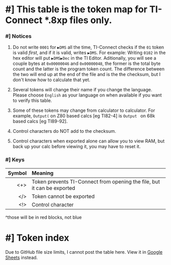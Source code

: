 # #] This table is the token map for TI-Connect \*.8xp files only.

### #] Notices
1. Do not write `0001` for `▶DMS` all the time, TI-Connect checks if the `01` token is valid *first*, and if it 
is valid, writes `▶DMS`. For example: Writing `0102` in the hex editor will put `▶DMS▶Dec` in the TI Editor. Aditionally, 
you will see a couple bytes at `0x00000046` and `0x00000048`, the former is the total byte count and the latter is the program
token count. The difference between the two will end up at the end of the file and is the the checksum, but I don't know 
how to calculate that yet.

2. Several tokens will change their name if you change the language. Please choose `English` as your language on
when available if you want to verify this table.

3. Some of these tokens may change from calculator to calculator. For example, `Output(` on Z80 based calcs [eg TI82-4] is 
`Output ` on 68k based calcs [eg TI89-92].

4. Control characters do NOT add to the checksum.

5. Control characters when exported alone can allow you to view RAM, but back up your calc before viewing it, you may have to
reset it.

### #] Keys
| Symbol | Meaning |
| ------:|:------- |
| <+>    | Token prevents TI-Connect from opening the file, but it can be exported |
| </>    | Token cannot be exported |
| <!>    | Control character |

^those will be in red blocks, not blue

# #] Token index
Due to GitHub file size limits, I cannot post the table here. View it in [Google Sheets](https://docs.google.com/spreadsheets/d/1Q5f8AEPr1HTZEIx-dcEX2N4_G2LipvcRg33c17OfHgk/edit?usp=sharing) instead.

